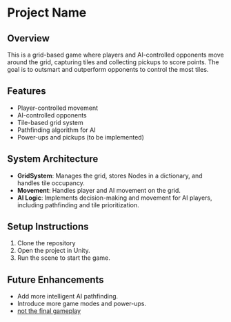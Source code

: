 # Project Name

## Overview
This is a grid-based game where players and AI-controlled opponents move around the grid, capturing tiles and collecting pickups to score points. The goal is to outsmart and outperform opponents to control the most tiles.

## Features
- Player-controlled movement
- AI-controlled opponents
- Tile-based grid system
- Pathfinding algorithm for AI
- Power-ups and pickups (to be implemented)

## System Architecture
- **GridSystem**: Manages the grid, stores Nodes in a dictionary, and handles tile occupancy.
- **Movement**: Handles player and AI movement on the grid.
- **AI Logic**: Implements decision-making and movement for AI players, including pathfinding and tile prioritization.

## Setup Instructions
1. Clone the repository
2. Open the project in Unity.
3. Run the scene to start the game.

## Future Enhancements
- Add more intelligent AI pathfinding.
- Introduce more game modes and power-ups.
- [not the final gameplay](https://github.com/BabakRaeisi/HopHovac/blob/Master/game.jpg)
 

